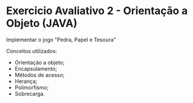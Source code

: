 # Exercicio Avaliativo 2 - Orientação a Objeto (JAVA)

Implementar o jogo "Pedra, Papel e Tesoura"

Conceitos utilizados:
- Orientação a objeto;
- Encapsulamento;
- Métodos de acesso;
- Herança;
- Polimorfismo;
- Sobrecarga.
